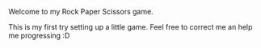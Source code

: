 Welcome to my Rock Paper Scissors game. 

This is my first try setting up a little game.
Feel free to correct me an help me progressing :D